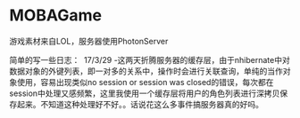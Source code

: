 # MOBAGame
游戏素材来自LOL，服务器使用PhotonServer

简单的写一些日志：
  17/3/29 -这两天折腾服务器的缓存层，由于nhibernate中对数据对象的外键列表，即一对多的关系中，操作时会进行关联查询，单纯的当作对象使用，容易出现类似no session or session was closed的错误，每次都在session中处理又感频繁，这里我使用一个缓存层将用户的角色列表进行深拷贝保存起来。不知道这种处理好不好。。话说花这么多事件搞服务器真的好吗。
